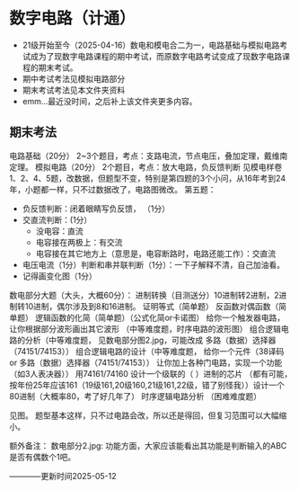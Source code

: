 # 数字电路（计通）
- 21级开始至今（2025-04-16）数电和模电合二为一，电路基础与模拟电路考试成为了现数字电路课程的期中考试，而原数字电路考试变成了现数字电路课程的期末考试。
- 期中考试考法见模拟电路部分
- 期末考试考法见本文件夹资料
- emm...最近没时间，之后补上该文件夹更多内容。


## 期末考法
电路基础（20分） 2~3个题目，考点：支路电流，节点电压，叠加定理，戴维南定理。
模拟电路（20分） 2个题目，考点：放大电路，负反馈判断
见模电样卷 1、2、4、5题，改数据，但题型不变，特别是第四题的3个小问，从16年考到24年，小题都一样，只不过数据改了，电路图微改。
第五题：
- 负反馈判断：闭着眼睛写负反馈，  （1分）
- 交直流判断：(1分）
    - 没电容：直流  
    - 电容接在两极上：有交流
    - 电容接在其它地方上（意思是，电容断路时，电路还能工作）：交直流
- 电压电流（1分）判断和串并联判断（1分）：一下子解释不清，自己加油看。
- 记得画变化图（1分）


数电部分大题（大头，大概60分）：
进制转换（目测送分）10进制转2进制，2进制转10进制，偶尔涉及到8和16进制。
证明等式（简单题）
反函数对偶函数（简单题）
逻辑函数的化简（简单题）（公式化简or卡诺图）
给你一个触发器电路，让你根据部分波形画出其它波形 （中等难度题，时序电路的波形图）
组合逻辑电路的分析（中等难度题， 见数电部分图2.jpg，可能改成 多路（数据）选择器（74151/74153）） 
组合逻辑电路的设计（中等难度题， 给你一个元件（38译码 or 多路（数据）选择器（74151/74153）） 让你加上各种门电路，实现一个功能（如3人表决器））
用74161/74160 设计一个级联的（   ）进制的芯片 （都有可能，按年份25年应该161（19级161,20级160,21级161,22级，错了别怪我））设计一个80进制（大概率80，考了好几年了） 
时序逻辑电路分析 （困难难度题）


见图。
题型基本这样，只不过电路会改，所以还是得回，但复习范围可以大幅缩小。

额外备注：
数电部分2.jpg:
功能方面，大家应该能看出其功能是判断输入的ABC是否有偶数个1吧。


————更新时间2025-05-12
